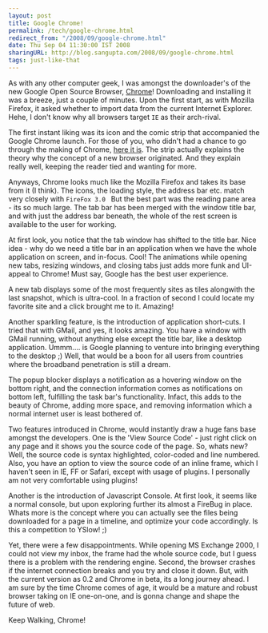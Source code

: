 ```yaml
---
layout: post
title: Google Chrome!
permalink: /tech/google-chrome.html
redirect_from: "/2008/09/google-chrome.html"
date: Thu Sep 04 11:30:00 IST 2008
sharingURL: http://blog.sangupta.com/2008/09/google-chrome.html
tags: just-like-that
---
```


As with any other computer geek, I was amongst the downloader's of the new 
Google Open Source Browser, <a href="http://google.com/chrome">Chrome</a>! 
Downloading and installing it was a breeze, just a couple of minutes. Upon 
the first start, as with Mozilla Firefox, it asked whether to import data 
from the current Internet Explorer. Hehe, I don't know why all browsers target 
`IE` as their arch-rival.

The first instant liking was its icon and the comic strip that accompanied 
the Google Chrome launch. For those of you, who didn't had a chance to go 
through the making of Chrome, <a href="http://www.google.com/googlebooks/chrome/index.html">here it is</a>. 
The strip actually explains the theory why the concept of a new browser originated. 
And they explain really well, keeping the reader tied and wanting for more.

Anyways, Chrome looks much like the Mozilla Firefox and takes its base from it (I think). 
The icons, the loading style, the address bar etc. match very closely with `FireFox 3.0 `
But the best part was the reading pane area - its so much large. The tab bar has been 
merged with the window title bar, and with just the address bar beneath, the whole of 
the rest screen is available to the user for working.

At first look, you notice that the tab window has shifted to the title bar. Nice 
idea - why do we need a title bar in an application when we have the whole application 
on screen, and in-focus. Cool! The animations while opening new tabs, resizing windows, 
and closing tabs just adds more funk and UI-appeal to Chrome! Must say, Google has the 
best user experience.

A new tab displays some of the most frequently sites as tiles alongwith the 
last snapshot, which is ultra-cool. In a fraction of second I could locate my 
favorite site and a click brought me to it. Amazing!

Another sparkling feature, is the introduction of application short-cuts. I tried that 
with GMail, and yes, it looks amazing. You have a window with GMail running, without 
anything else except the title bar, like a desktop application. Ummm.... is Google 
planning to venture into bringing everything to the desktop ;) Well, that would be a 
boon for all users from countries where the broadband penetration is still a dream.

The popup blocker displays a notification as a hovering window on the bottom right, and 
the connection information comes as notifications on bottom left, fulfilling the task bar's 
functionality. Infact, this adds to the beauty of Chrome, adding more space, and removing 
information which a normal internet user is least bothered of.

Two features introduced in Chrome, would instantly draw a huge fans base amongst the 
developers. One is the 'View Source Code' - just right click on any page and it shows 
you the source code of the page. So, whats new? Well, the source code is syntax highlighted, 
color-coded and line numbered. Also, you have an option to view the source code of an 
inline frame, which I haven't seen in IE, FF or Safari, except with usage of plugins. 
I personally am not very comfortable using plugins!

Another is the introduction of Javascript Console. At first look, it seems like a normal 
console, but upon exploring further its almost a FireBug in place. Whats more is the 
concept where you can actually see the files being downloaded for a page in a timeline, 
and optimize your code accordingly. Is this a competition to YSlow! ;)

Yet, there were a few disappointments. While opening MS Exchange 2000, I could not view 
my inbox, the frame had the whole source code, but I guess there is a problem with the 
rendering engine. Second, the browser crashes if the internet connection breaks and you 
try and close it down. But, with the current version as 0.2 and Chrome in beta, its a 
long journey ahead. I am sure by the time Chrome comes of age, it would be a mature 
and robust browser taking on IE one-on-one, and is gonna change and shape the future of web.

Keep Walking, Chrome!
